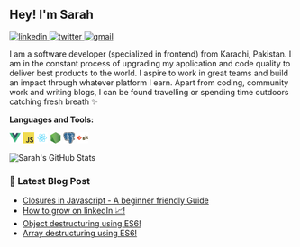 ## Hey! I'm Sarah 
<a href="https://www.linkedin.com/in/sarahmajeed/" target="_blank" rel="nofollow noopener noreferrer">
  <img alt="linkedin" src="https://img.shields.io/badge/linkedin-%230077B5.svg?&style=for-the-badge&logo=linkedIn&logoColor=white"/>
</a>
<a href="https://twitter.com/sarahh_dev" target="_blank" rel="nofollow noopener noreferrer">
  <img alt="twitter" src="https://img.shields.io/badge/twitter-%231DA1F2.svg?&style=for-the-badge&logo=twitter&logoColor=white"/>
</a>
<a href="mailto:sarahmajeed368@gmail.com" target="_blank" rel="nofollow noopener noreferrer">
  <img alt="gmail" src="https://img.shields.io/badge/gmail-%23D14836.svg?&style=for-the-badge&logo=Gmail&logoColor=white"/>
</a>

I am a software developer (specialized in frontend) from Karachi, Pakistan. I am in the constant process of upgrading my application and code quality to deliver best products to the world. I aspire to work in great teams and build an impact through whatever platform I earn. Apart from coding, community work and writing blogs, I can be found travelling or spending time outdoors catching fresh breath ✨

**Languages and Tools:**  

<code><img height="20" src="https://raw.githubusercontent.com/github/explore/80688e429a7d4ef2fca1e82350fe8e3517d3494d/topics/vue/vue.png"></code>
<code><img height="20" src="https://raw.githubusercontent.com/github/explore/80688e429a7d4ef2fca1e82350fe8e3517d3494d/topics/javascript/javascript.png"></code>
<code><img height="20" src="https://raw.githubusercontent.com/github/explore/80688e429a7d4ef2fca1e82350fe8e3517d3494d/topics/react/react.png"></code>
<code><img height="20" src="https://raw.githubusercontent.com/github/explore/80688e429a7d4ef2fca1e82350fe8e3517d3494d/topics/nodejs/nodejs.png"></code>
<code><img height="20" src="https://raw.githubusercontent.com/github/explore/80688e429a7d4ef2fca1e82350fe8e3517d3494d/topics/postgresql/postgresql.png"></code>
<code><img height="20" src="https://raw.githubusercontent.com/github/explore/80688e429a7d4ef2fca1e82350fe8e3517d3494d/topics/git/git.png"></code>


<img src="https://github-readme-stats.vercel.app/api?username=Sarahmajeed&show_icons=true&hide_border=true&count_private=true&theme=dracula&icon_color=fad000" alt="Sarah's GitHub Stats">

### 📕 Latest Blog Post

<!-- BLOG-POST-LIST:START -->
- [Closures in Javascript - A beginner friendly Guide](https://javascript.plainenglish.io/closure-in-javascript-3f291eeb8dff?source=your_stories_page-------------------------------------)
- [How to grow on linkedIn 📈!](https://sarahmajeed.medium.com/things-you-need-to-know-about-linkedin-if-youre-new-8869f230d16c------2)
- [Object destructuring using ES6!](https://sarahmajeed.medium.com/object-destructuring-in-es6-e3165ee374a9------2)
- [Array destructuring using ES6!](https://sarahmajeed.medium.com/array-destructuring-in-es6-ee80c0f516fa------2)

<!-- BLOG-POST-LIST:END -->

<br/>
